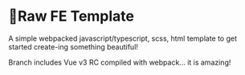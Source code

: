 # 📜Raw FE Template
A simple webpacked javascript/typescript, scss, html template to get started create-ing something beautiful!

Branch includes Vue v3 RC compiled with webpack... it is amazing!

